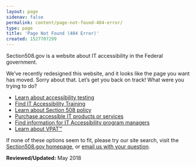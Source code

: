 ```yaml
---
layout: page
sidenav: false
permalink: content/page-not-found-404-error/
type: page
title: 'Page Not Found (404 Error)'
created: 1527707299
---
```


Section508.gov is a website about IT accessibility in the Federal government.

We&rsquo;ve recently redesigned this website, and it looks like the page you want has moved. Sorry about that. Let&rsquo;s get you back on track! What were you trying to do?

  * <a href=“/test”>Learn about accessibility testing</a>
  * <a href=“/tools”>Find IT Accessibility Training</a>
  * <a href=“/manage/laws-and-policies”>Learn about Section 508 policy</a>
  * <a href=“/buy”>Purchase accessible IT products or services</a>
  * <a href=“/manage”>Find information for IT Accessibility program managers</a>
  * <a href=“/sell/vpat”>Learn about VPAT&trade;</a>

If none of these options seem to fit, please try our site search, visit the <a href=“{{site.baseurl}}”>Section508.gov homepage</a>, or <a href=“mailto:section.508@gsa.gov”>email us with your question</a>.

**Reviewed/Updated:** May 2018